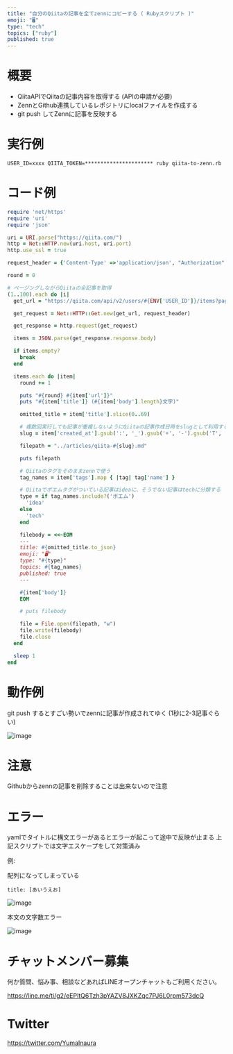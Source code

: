 ```yaml
---
title: "自分のQiitaの記事を全てzennにコピーする ( Rubyスクリプト )"
emoji: "🖥"
type: "tech"
topics: ["ruby"]
published: true
---
```

# 概要

- QiitaAPIでQiitaの記事内容を取得する (APIの申請が必要)
- ZennとGithub連携しているレポジトリにlocalファイルを作成する
- git push してZennに記事を反映する

# 実行例

```
USER_ID=xxxx QIITA_TOKEN=********************** ruby qiita-to-zenn.rb
```

# コード例

```rb
require 'net/https'
require 'uri'
require 'json'

uri = URI.parse("https://qiita.com/")
http = Net::HTTP.new(uri.host, uri.port)
http.use_ssl = true

request_header = {'Content-Type' =>'application/json', "Authorization" => "Bearer #{ENV['QIITA_TOKEN']}"}

round = 0

# ページングしながらQiitaの全記事を取得
(1..100).each do |i|
  get_url = "https://qiita.com/api/v2/users/#{ENV['USER_ID']}/items?page=#{i}&per_page=100"

  get_request = Net::HTTP::Get.new(get_url, request_header)

  get_response = http.request(get_request)

  items = JSON.parse(get_response.response.body)

  if items.empty?
    break
  end

  items.each do |item|
    round += 1

    puts "#{round} #{item['url']}"
    puts "#{item['title']} (#{item['body'].length}文字)"

    omitted_title = item['title'].slice(0..69)

    # 複数回実行しても記事が重複しないようにQiitaの記事作成日時をslugとして利用する
    slug = item['created_at'].gsub(':', '_').gsub('+', '-').gsub('T', 't')

    filepath = "../articles/qiita-#{slug}.md"

    puts filepath

    # Qiitaのタグをそのままzennで使う
    tag_names = item['tags'].map { |tag| tag['name'] }

    # Qiitaでポエムタグがついている記事はideaに、そうでない記事はtechに分類する
    type = if tag_names.include?('ポエム')
      'idea'
    else
      'tech'
    end

    filebody = <<~EOM
    ---
    title: #{omitted_title.to_json}
    emoji: "🖥"
    type: "#{type}"
    topics: #{tag_names}
    published: true
    ---

    #{item['body']}
    EOM

    # puts filebody

    file = File.open(filepath, "w")
    file.write(filebody)
    file.close
  end

  sleep 1
end

```

# 動作例

git push するとすごい勢いでzennに記事が作成されてゆく
(1秒に2-3記事ぐらい)

![image](https://github.com/YumaInaura/YumaInaura/assets/13635059/8a38a7b5-c10d-442a-9afb-01cd0d8053d7)


# 注意

Githubからzennの記事を削除することは出来ないので注意

# エラー

yamlでタイトルに構文エラーがあるとエラーが起こって途中で反映が止まる
上記スクリプトでは文字エスケープをして対策済み

例:

配列になってしまっている

```
title: [あいうえお]
```


![image](https://github.com/YumaInaura/YumaInaura/assets/13635059/e2284c85-8df8-4b30-8337-1cadec48fa1a)

本文の文字数エラー

![image](https://github.com/YumaInaura/YumaInaura/assets/13635059/46e5cb67-8638-454f-9e76-997f4c2ffa14)

# チャットメンバー募集


何か質問、悩み事、相談などあればLINEオープンチャットもご利用ください。

https://line.me/ti/g2/eEPltQ6Tzh3pYAZV8JXKZqc7PJ6L0rpm573dcQ


# Twitter

https://twitter.com/YumaInaura
